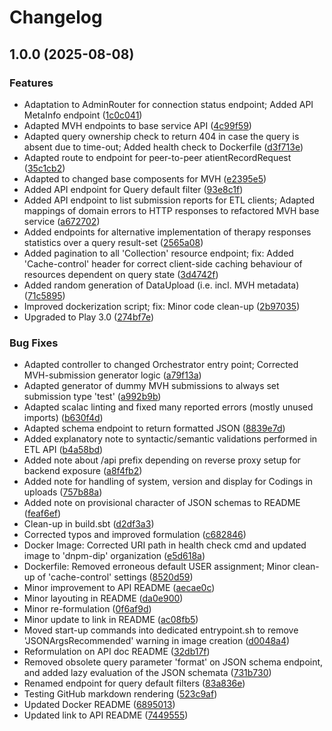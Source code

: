 # Changelog

## 1.0.0 (2025-08-08)


### Features

* Adaptation to AdminRouter for connection status endpoint; Added API MetaInfo endpoint ([1c0c041](https://github.com/dnpm-dip/api-gateway/commit/1c0c041a3a9dc68dc394b1756414adbabdd6ea24))
* Adapted MVH endpoints to base service API ([4c99f59](https://github.com/dnpm-dip/api-gateway/commit/4c99f59b44d664f3e11a21e98df2599c80446d49))
* Adapted query ownership check to return 404 in case the query is absent due to time-out; Added health check to Dockerfile ([d3f713e](https://github.com/dnpm-dip/api-gateway/commit/d3f713e8c04c7549936eb35ea97a4d4cb0a8f859))
* Adapted route to endpoint for peer-to-peer atientRecordRequest ([35c1cb2](https://github.com/dnpm-dip/api-gateway/commit/35c1cb2520a4fa776586cb8420ed95cafa286d50))
* Adapted to changed base composents for MVH ([e2395e5](https://github.com/dnpm-dip/api-gateway/commit/e2395e5141a1ce67adbb42262b80b96bf2eb094c))
* Added API endpoint for Query default filter ([93e8c1f](https://github.com/dnpm-dip/api-gateway/commit/93e8c1fbdf9d4796eefcf8153ced0880a873b7bd))
* Added API endpoint to list submission reports for ETL clients; Adapted mappings of domain errors to HTTP responses to refactored MVH base service ([a672702](https://github.com/dnpm-dip/api-gateway/commit/a6727025e7f035729b4a4f8f82d8a92e206610ac))
* Added endpoints for alternative implementation of therapy responses statistics over a query result-set ([2565a08](https://github.com/dnpm-dip/api-gateway/commit/2565a089bd68cdcc13ec46f9b29b7932955be261))
* Added pagination to all 'Collection' resource endpoint; fix: Added 'Cache-control' header for correct client-side caching behaviour of resources dependent on query state ([3d4742f](https://github.com/dnpm-dip/api-gateway/commit/3d4742f4ef47df9db1bf166bb81f0ad9b7fd6ad8))
* Added random generation of DataUpload (i.e. incl. MVH metadata) ([71c5895](https://github.com/dnpm-dip/api-gateway/commit/71c5895fcb167668d6ec2685c38791b1e57bc98f))
* Improved dockerization script; fix: Minor code clean-up ([2b97035](https://github.com/dnpm-dip/api-gateway/commit/2b97035b109fca342bd5b8d047c12233f9e37444))
* Upgraded to Play 3.0 ([274bf7e](https://github.com/dnpm-dip/api-gateway/commit/274bf7eab864810f79b6407a580472be1170c479))


### Bug Fixes

* Adapted controller to changed Orchestrator entry point; Corrected MVH-submission generator logic ([a79f13a](https://github.com/dnpm-dip/api-gateway/commit/a79f13a1bdc993b6d9734352500c46500f54e38a))
* Adapted generator of dummy MVH submissions to always set submission type 'test' ([a992b9b](https://github.com/dnpm-dip/api-gateway/commit/a992b9ba46645854f0b1a9f53379f2f9bfe67cc4))
* Adapted scalac linting and fixed many reported errors (mostly unused imports) ([b630f4d](https://github.com/dnpm-dip/api-gateway/commit/b630f4dd42b1d6aa7cd78bed07ce6984f83de796))
* Adapted schema endpoint to return formatted JSON ([8839e7d](https://github.com/dnpm-dip/api-gateway/commit/8839e7dc3672144493c4fe22d94bc09154077126))
* Added explanatory note to syntactic/semantic validations performed in ETL API ([b4a58bd](https://github.com/dnpm-dip/api-gateway/commit/b4a58bd7d2a8135d864353f45d2ed8612049a2c5))
* Added note about /api prefix depending on reverse proxy setup for backend exposure ([a8f4fb2](https://github.com/dnpm-dip/api-gateway/commit/a8f4fb2d96879c2c7f0661ffc52591cbcf8fee00))
* Added note for handling of system, version and display for Codings in uploads ([757b88a](https://github.com/dnpm-dip/api-gateway/commit/757b88ac72115b2c34d0e800dae8c2a8572fa9f2))
* Added note on provisional character of JSON schemas to README ([feaf6ef](https://github.com/dnpm-dip/api-gateway/commit/feaf6efd8c9133689308b9befaeb46368913a12f))
* Clean-up in build.sbt ([d2df3a3](https://github.com/dnpm-dip/api-gateway/commit/d2df3a3e539bf1020b0b9bf8b66e9e7fe85cc5ac))
* Corrected typos and improved formulation ([c682846](https://github.com/dnpm-dip/api-gateway/commit/c682846766ce69118e067ae0129f9c28a3388e7e))
* Docker Image: Corrected URI path in health check cmd and updated image to 'dnpm-dip' organization ([e5d618a](https://github.com/dnpm-dip/api-gateway/commit/e5d618a40d47320aa7cde0f6fd014beea1c11298))
* Dockerfile: Removed erroneous default USER assignment; Minor clean-up of 'cache-control' settings ([8520d59](https://github.com/dnpm-dip/api-gateway/commit/8520d59c616f97d46f8babb452a645f3025705d9))
* Minor improvement to API README ([aecae0c](https://github.com/dnpm-dip/api-gateway/commit/aecae0cbab06e86bfe513b8977e8a586039e7555))
* Minor layouting in README ([da0e900](https://github.com/dnpm-dip/api-gateway/commit/da0e900d78efa9aeecd61568820f1ce757f37b9d))
* Minor re-formulation ([0f6af9d](https://github.com/dnpm-dip/api-gateway/commit/0f6af9d1e57f366334092f046633cf6168b4fcdc))
* Minor update to link in README ([ac08fb5](https://github.com/dnpm-dip/api-gateway/commit/ac08fb5bd821d3de7dc914fd9e5f55498fc73391))
* Moved start-up commands into dedicated entrypoint.sh to remove 'JSONArgsRecommended' warning in image creation ([d0048a4](https://github.com/dnpm-dip/api-gateway/commit/d0048a49a23accd26f44c5e6963a1d4b0dd5db36))
* Reformulation on API doc README ([32db17f](https://github.com/dnpm-dip/api-gateway/commit/32db17f14f753a5404260b9597d856a6ecfabd22))
* Removed obsolete query parameter 'format' on JSON schema endpoint, and added lazy evaluation of the JSON schemata ([731b730](https://github.com/dnpm-dip/api-gateway/commit/731b73057ae48fb9f8bd104ea03bc2b2e4a929b9))
* Renamed endpoint for query default filters ([83a836e](https://github.com/dnpm-dip/api-gateway/commit/83a836eb4cfa272ec6c90a8ded31dfcb59528b08))
* Testing GitHub markdown rendering ([523c9af](https://github.com/dnpm-dip/api-gateway/commit/523c9afc15056c93fb4dd9e0ae65527debde3369))
* Updated Docker README ([6895013](https://github.com/dnpm-dip/api-gateway/commit/689501349b093926474ef879d3a5df519001a5a5))
* Updated link to API README ([7449555](https://github.com/dnpm-dip/api-gateway/commit/74495556fa1394f0ef60e06909f81379a19f90f1))
